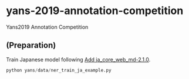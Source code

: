 # yans-2019-annotation-competition

Yans2019 Annotation Competition

## (Preparation)

Train Japanese model following [Add ja_core_web_md-2.1.0](https://github.com/explosion/spacy-models/pull/16).

```py
python yans/data/ner_train_ja_example.py
```

